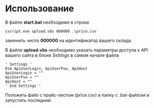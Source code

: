 Использование
=============

В файле **start.bat** необходимо в строке

	cscript.exe upload.vbs 000000 .\price.csv
заменить число **000000** на идентификатор вашего склада.

В файле **upload.vbs** необходимо указать параметры доступа к API вашего сайта в блоке *Settings* в самом начале файла

	' Settings '
	Dim ApiUserLogin, ApiUserPsw, ApiHost
	ApiUserLogin = ""
	ApiUserPsw = ""
	ApiHost = ""
	' End Settings '

Положить файл с прайс-листом (price.csv) в папку с .bat-файлом и запустить последний. 
